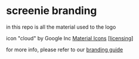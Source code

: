 # screenie branding

in this repo is all the material used to the logo

icon "cloud" by Google Inc [Material Icons](https://fonts.google.com/icons) [[licensing]](https://developers.google.com/fonts/docs/material_icons#licensing)

for more info, please refer to our [branding guide](https://docs.screenie.host/resources/branding)